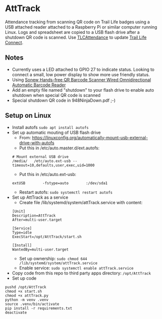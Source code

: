 # AttTrack

Attendance tracking from scanning QR code on Trail Life badges using a USB attached reader attached to a Raspberry Pi or similar computer running Linux.  Logs and spreadsheet are copied to a USB flash drive after a shutdown QR code is scanned.  Use [TLCAttendance](https://github.com/gmorganVA/TLCAttendance) to update [Trail Life Connect](https://www.traillifeconnect.com/).

## Notes
- Currently uses a LED attached to GPIO 27 to indicate status.  Looking to connect a small, low power display to show more use friendly status.
- Using [Sonew Hands-free QR Barcode Scanner Wired Omnidirectional Automatic Barcode Reader](https://a.co/d/9T77YGB)
- Add an empty file named "shutdown" to your flash drive to enable auto shutdown when special QR code is scanned
- Special shutdown QR code in 948NinjaDown.pdf ;-)

## Setup on Linux

- Install autofs ```sudo apt install autofs```
- Set up automatic mouting of USB flash drive
  - From: https://linuxconfig.org/automatically-mount-usb-external-drive-with-autofs
  - Put this in /etc/auto.master.d/ext.autofs:
  ```shell
  # Mount external USB drive
  /media/	/etc/auto.ext-usb --timeout=10,defaults,user,exec,uid=1000
  ```
  - Put this in /etc/auto.ext-usb:
  ```shell
  extUSB		-fstype=auto		:/dev/sda1
  ```
  - Restart autofs: ```sudo systemctl restart autofs```
- Set up AttTrack as a service
  - Create file /lib/systemd/system/attTrack.service with content:
  ```shell
  [Unit]
  Description=AttTrack
  After=multi-user.target

  [Service]
  Type=idle
  ExecStart=/opt/AttTrack/start.sh

  [Install]
  WantedBy=multi-user.target
  ```
  - Set up ownership: ```sudo chmod 644 /lib/systemd/system/attTrack.service```
  - Enable service: ```sudo systemctl enable attTrack.service```
- Copy code from this repo to third party apps directory: ```/opt/AttTrack```
- Set up code
```shell
pushd /opt/AttTrack
chmod +x start.sh
chmod +x attTrack.py
python -m venv .venv
source .venv/bin/activate
pip install -r requirements.txt
deactivate
```
